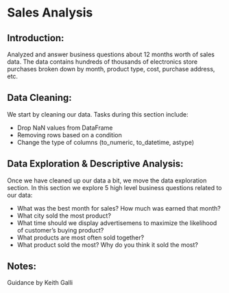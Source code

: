 # Sales Analysis

## Introduction:
Analyzed and answer business questions about 12 months worth of sales data. The data contains hundreds of thousands of electronics store purchases broken down by month, product type, cost, purchase address, etc. 

## Data Cleaning:
We start by cleaning our data. Tasks during this section include:
- Drop NaN values from DataFrame
- Removing rows based on a condition
- Change the type of columns (to_numeric, to_datetime, astype)

## Data Exploration & Descriptive Analysis:
Once we have cleaned up our data a bit, we move the data exploration section. In this section we explore 5 high level business questions related to our data:
- What was the best month for sales? How much was earned that month?
- What city sold the most product?
- What time should we display advertisemens to maximize the likelihood of customer’s buying product?
- What products are most often sold together?
- What product sold the most? Why do you think it sold the most?

## Notes:
Guidance by Keith Galli
